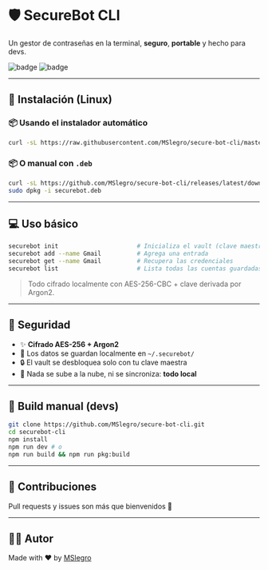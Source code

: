 # 🛡️ SecureBot CLI

Un gestor de contraseñas en la terminal, **seguro**, **portable** y hecho para devs.

![badge](https://img.shields.io/github/v/release/MSlegro/secure-bot-cli?label=version&style=flat-square)
![badge](https://img.shields.io/github/actions/workflow/status/MSlegro/secure-bot-cli/release.yml?label=build&style=flat-square)

---

## 🚀 Instalación (Linux)

### 📦 Usando el instalador automático

```bash
curl -sL https://raw.githubusercontent.com/MSlegro/secure-bot-cli/master/install.sh | bash
```

### 📦 O manual con `.deb`

```bash
curl -sL https://github.com/MSlegro/secure-bot-cli/releases/latest/download/securebot_1.0.0_amd64.deb -o securebot.deb
sudo dpkg -i securebot.deb
```

---

## 💻 Uso básico

```bash
securebot init                      # Inicializa el vault (clave maestra)
securebot add --name Gmail          # Agrega una entrada
securebot get --name Gmail          # Recupera las credenciales
securebot list                      # Lista todas las cuentas guardadas
```

> Todo cifrado localmente con AES-256-CBC + clave derivada por Argon2.

---

## 🔐 Seguridad

- ✨ **Cifrado AES-256 + Argon2**
- 📁 Los datos se guardan localmente en `~/.securebot/`
- 🔒 El vault se desbloquea solo con tu clave maestra
- 🧠 Nada se sube a la nube, ni se sincroniza: **todo local**

---

## 🔧 Build manual (devs)

```bash
git clone https://github.com/MSlegro/secure-bot-cli.git
cd securebot-cli
npm install
npm run dev # o
npm run build && npm run pkg:build
```

---

## 🤖 Contribuciones

Pull requests y issues son más que bienvenidos 🙌

---

## 👨‍💻 Autor

Made with ❤️ by [MSlegro](https://github.com/MSlegro)
